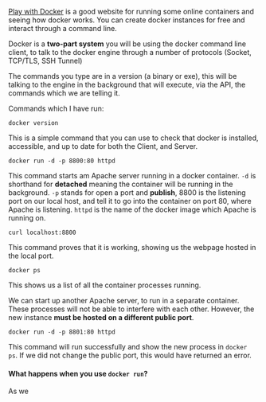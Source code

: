 [Play with Docker](https://labs.play-with-docker.com/p/d3htc6i91nsg00e4us1g#d3htc6i9_d3htc7q91nsg00e4us20) is a good website for running some online containers and seeing how docker works. You can create docker instances for free and interact through a command line. 

Docker is a **two-part system** you will be using the docker command line client, to talk to the docker engine through a number of protocols (Socket, TCP/TLS, SSH Tunnel)

The commands you type are in a version (a binary or exe), this will be talking to the engine in the background that will execute, via the API, the commands which we are telling it. 

Commands which I have run:

```
docker version
```

This is a simple command that you can use to check that docker is installed, accessible, and up to date for both the Client, and Server.

```
docker run -d -p 8800:80 httpd
```

This command starts am Apache server running in a docker container. `-d` is shorthand for **detached** meaning the container will be running in the background. `-p` stands for open a port and **publish**, 8800 is the listening port on our local host, and tell it to go into the container on port 80, where Apache is listening. `httpd` is the name of the docker image which Apache is running on. 

```
curl localhost:8800
```

This command proves that it is working, showing us the webpage hosted in the local port. 

```
docker ps
```

This shows us a list of all the container processes running. 

We can start up another Apache server, to run in a separate container. These processes will not be able to interfere with each other. However, the new instance **must be hosted on a different public port**. 

```
docker run -d -p 8801:80 httpd
```

This command will run successfully and show the new process in `docker ps`. If we did not change the public port, this would have returned an error. 

#### What happens when you use `docker run`?

As we 